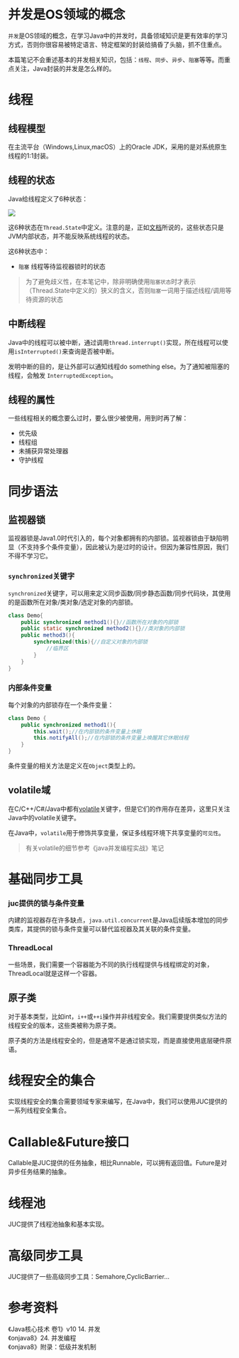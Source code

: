 # 并发是OS领域的概念

`并发`是OS领域的概念，在学习Java中的并发时，具备领域知识是更有效率的学习方式，否则你很容易被特定语言、特定框架的封装给搞昏了头脑，抓不住重点。

本篇笔记不会重述基本的并发相关知识，包括：`线程`、`同步`、`异步`、`阻塞`等等。而重点关注，Java封装的并发是怎么样的。

# 线程

## 线程模型

在主流平台（Windows,Linux,macOS）上的Oracle JDK，采用的是对系统原生线程的1:1封装。

## 线程的状态

Java给线程定义了6种状态：

![](Pasted%20image%2020230630204157.png)

这6种状态在`Thread.State`中定义。注意的是，正如[文档](https://docs.oracle.com/javase/8/docs/api/java/lang/Thread.State.html)所说的，这些状态只是JVM内部状态，并不能反映系统线程的状态。

这6种状态中：

- `阻塞` 线程等待监视器锁时的状态

>为了避免歧义性，在本笔记中，除非明确使用`阻塞状态`时才表示（Thread.State中定义的）狭义的含义，否则`阻塞`一词用于描述线程/调用等待资源的状态

## 中断线程

Java中的线程可以被中断，通过调用`thread.interrupt()`实现，所在线程可以使用`isInterrupted()`来查询是否被中断。

发明中断的目的，是让外部可以通知线程do something else。为了通知被阻塞的线程，会触发 `InterruptedException`。

## 线程的属性

一些线程相关的概念要么过时，要么很少被使用，用到时再了解：

- 优先级
- 线程组
- 未捕获异常处理器
- 守护线程

# 同步语法

## 监视器锁

监视器锁是Java1.0时代引入的，每个对象都拥有的内部锁。监视器锁由于缺陷明显（不支持多个条件变量），因此被认为是过时的设计。但因为兼容性原因，我们不得不学习它。

### `synchronized`关键字

`synchronized`关键字，可以用来定义同步函数/同步静态函数/同步代码块，其使用的是函数所在对象/类对象/选定对象的内部锁。

```java
class Demo{
	public synchronized method1(){}//函数所在对象的内部锁
	public static synchronized method2(){}//类对象的内部锁
	public method3(){
		synchronized(this){//自定义对象的内部锁
			//临界区
		}
	}
}
```

### 内部条件变量

每个对象的内部锁存在一个条件变量：

```java
class Demo {
	public synchronized method1(){
		this.wait();//在内部锁的条件变量上休眠
		this.notifyAll();//在内部锁的条件变量上唤醒其它休眠线程
	}
}
```

条件变量的相关方法是定义在`Object`类型上的。

## volatile域

在C/C++/C#/Java中都有[volatile](https://en.wikipedia.org/wiki/Volatile_(computer_programming))关键字，但是它们的作用存在差异，这里只关注Java中的volatile关键字。

在Java中，`volatile`用于修饰共享变量，保证多线程环境下共享变量的`可见性`。

>有关volatile的细节参考《java并发编程实战》笔记

# 基础同步工具

### juc提供的锁与条件变量

内建的监视器存在许多缺点，`java.util.concurrent`是Java后续版本增加的同步类库，其提供的锁与条件变量可以替代监视器及其关联的条件变量。

### ThreadLocal

一些场景，我们需要一个容器能为不同的执行线程提供与线程绑定的对象，ThreadLocal就是这样一个容器。

## 原子类

对于基本类型，比如int，`i++`或`++i`操作并非线程安全。我们需要提供类似方法的线程安全的版本，这些类被称为原子类。

原子类的方法是线程安全的，但是通常不是通过锁实现，而是直接使用底层硬件原语。

# 线程安全的集合

实现线程安全的集合需要领域专家来编写，在Java中，我们可以使用JUC提供的一系列线程安全集合。

# Callable&Future接口

Callable是JUC提供的任务抽象，相比Runnable，可以拥有返回值。Future是对异步任务结果的抽象。

# 线程池

JUC提供了线程池抽象和基本实现。

# 高级同步工具

JUC提供了一些高级同步工具：Semahore,CyclicBarrier...

# 参考资料

《Java核心技术 卷1》v10 14. 并发<br/>
《onjava8》24. 并发编程<br/>
《onjava8》附录：低级并发机制<br/>